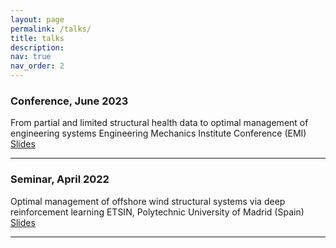 ```yaml
---
layout: page
permalink: /talks/
title: talks
description: 
nav: true
nav_order: 2
---
```

### Conference, June 2023
From partial and limited structural health data to optimal management of engineering systems
Engineering Mechanics Institute Conference (EMI)
[Slides](../assets/pdf/EMI%20PPT%20Conference_V3_pm.pdf)

___

### Seminar, April 2022 
Optimal management of offshore wind structural systems via deep reinforcement learning 
ETSIN, Polytechnic University of Madrid (Spain)
[Slides](../assets/pdf/SeminarMoratoPablo_2022April19.pdf)

___
